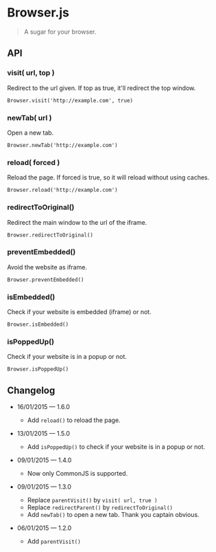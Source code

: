 # Browser.js

> A sugar for your browser.

## API

### visit( url, top )

Redirect to the url given. If top as true, it'll redirect the top window.

```
Browser.visit('http://example.com', true)
```

### newTab( url )

Open a new tab.

```
Browser.newTab('http://example.com')
```

### reload( forced )

Reload the page. If forced is true, so it will reload without using caches.

```
Browser.reload('http://example.com')
```

### redirectToOriginal()

Redirect the main window to the url of the iframe.

```
Browser.redirectToOriginal()
```

### preventEmbedded()

Avoid the website as iframe.

```
Browser.preventEmbedded()
```

### isEmbedded()

Check if your website is embedded (iframe) or not.

```
Browser.isEmbedded()
```

### isPoppedUp()

Check if your website is in a popup or not.

```
Browser.isPoppedUp()
```

## Changelog

- 16/01/2015 — 1.6.0
  + Add `reload()` to reload the page.

- 13/01/2015 — 1.5.0
  + Add `isPoppedUp()` to check if your website is in a popup or not.

- 09/01/2015 — 1.4.0
  + Now only CommonJS is supported.

- 09/01/2015 — 1.3.0
  + Replace `parentVisit()` by `visit( url, true )`
  + Replace `redirectParent()` by `redirectToOriginal()`
  + Add `newTab()` to open a new tab. Thank you captain obvious.

- 06/01/2015 — 1.2.0
  + Add `parentVisit()`


